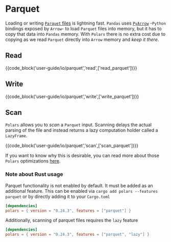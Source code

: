 # Parquet

Loading or writing [`Parquet` files](https://parquet.apache.org/) is lightning fast.
`Pandas` uses [`PyArrow`](https://arrow.apache.org/docs/python/) -`Python` bindings
exposed by `Arrow`- to load `Parquet` files into memory, but it has to copy that data into
`Pandas` memory. With `Polars` there is no extra cost due to
copying as we read `Parquet` directly into `Arrow` memory and _keep it there_.

## Read


{{code_block('user-guide/io/parquet','read',['read_parquet'])}}


## Write

{{code_block('user-guide/io/parquet','write',['write_parquet'])}}

## Scan

`Polars` allows you to _scan_ a `Parquet` input. Scanning delays the actual parsing of the
file and instead returns a lazy computation holder called a `LazyFrame`.

{{code_block('user-guide/io/parquet','scan',['scan_parquet'])}}


If you want to know why this is desirable, you can read more about those `Polars` optimizations [here](../concepts/lazy-vs-eager.md).

### Note about Rust usage

Parquet functionality is not enabled by default. It must be added as an additional feature.
This can be enabled via `cargo add polars --features parquet` or by directly adding it to your `Cargo.toml`

```toml
[dependencies]
polars = { version = "0.24.3", features = ["parquet"] }
```

Additionally, scanning of parquet files requires the `lazy` feature

```toml
[dependencies]
polars = { version = "0.24.3", features = ["parquet", "lazy"] }
```